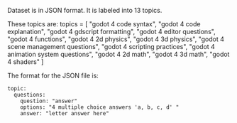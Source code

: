 Dataset is in JSON format. It is labeled into 13 topics.

These topics are:
topics = [
    "godot 4 code syntax",
    "godot 4 code explanation",
    "godot 4 gdscript formatting",
    "godot 4 editor questions",
    "godot 4 functions",
    "godot 4 2d physics",
    "godot 4 3d physics",
    "godot 4 scene management questions",
    "godot 4 scripting practices",
    "godot 4 animation system questions",
    "godot 4 2d math",
    "godot 4 3d math",
    "godot 4 shaders"
]

The format for the JSON file is:
```
topic:
  questions:
    question: "answer"
    options: "4 multiple choice answers 'a, b, c, d' " 
    answer: "letter answer here"
```
